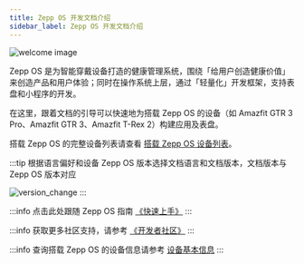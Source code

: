 ```yaml
---
title: Zepp OS 开发文档介绍
sidebar_label: Zepp OS 开发文档介绍
---
```


![welcome image](/img/welcome.png)

Zepp OS 是为智能穿戴设备打造的健康管理系统，围绕「给用户创造健康价值」来创造产品和用户体验；同时在操作系统上层，通过「轻量化」开发框架，支持表盘和小程序的开发。

在这里，跟着文档的引导可以快速地为搭载 Zepp OS 的设备（如 Amazfit GTR 3 Pro、Amazfit GTR 3、Amazfit T-Rex 2）构建应用及表盘。

搭载 Zepp OS 的完整设备列表请查看 [搭载 Zepp OS 设备列表](./reference/related-resources/device-list.mdx)。

:::tip
根据语言偏好和设备 Zepp OS 版本选择文档语言和文档版本，文档版本与 Zepp OS 版本对应

![version_change](/img/version_change.jpg)
:::

:::info
点击此处跟随 Zepp OS 指南 [《快速上手》](./guides/quick-start.mdx)
:::

:::info
获取更多社区支持，请参考 [《开发者社区》](./guides/community.md)
:::

:::info
查询搭载 Zepp OS 的设备信息请参考 [设备基本信息](./reference/related-resources/device-list.mdx)
:::
